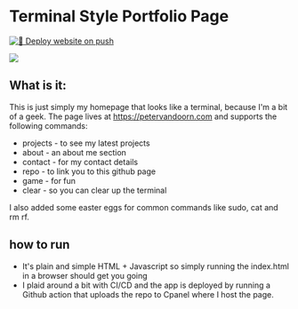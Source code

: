 # Terminal Style Portfolio Page
[![🚀 Deploy website on push](https://github.com/two-trick-pony-NL/terminal-style-homepage/actions/workflows/main.yml/badge.svg)](https://github.com/two-trick-pony-NL/terminal-style-homepage/actions/workflows/main.yml)

![](https://github.com/two-trick-pony-NL/terminal-style-homepage/blob/master/preview.png)

## What is it: 
This is just simply my homepage that looks like a terminal, because I'm a bit of a geek. 
The page lives at https://petervandoorn.com and supports the following commands: 
- projects - to see my latest projects
- about - an about me section
- contact - for my contact details
- repo - to link you to this github page
- game - for fun
- clear - so you can clear up the terminal 

I also added some easter eggs for common commands like sudo, cat and rm rf. 

## how to run
- It's plain and simple HTML + Javascript so simply running the index.html in a browser should get you going 
- I plaid around a bit with CI/CD and the app is deployed by running a Github action that uploads the repo to Cpanel where I host the page.


